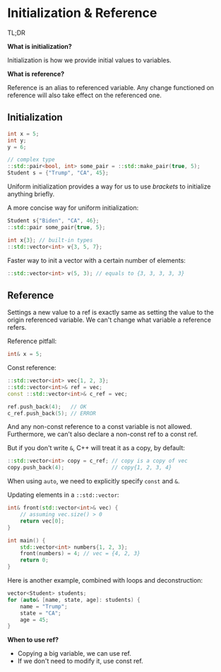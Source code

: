 # Initialization & Reference

TL;DR

**What is initialization?**

Initialization is how we provide initial values to variables.

**What is reference?**

Reference is an alias to referenced variable. Any change functioned on reference will also take effect on the referenced one.

## Initialization 

```cpp
int x = 5;
int y;
y = 6;

// complex type
::std::pair<bool, int> some_pair = ::std::make_pair(true, 5);
Student s = {"Trump", "CA", 45};
```

Uniform initialization provides a way for us to use *brackets* to initialize anything briefly.

A more concise way for uniform initialization:
```cpp
Student s{"Biden", "CA", 46};
::std::pair some_pair{true, 5};

int x{3}; // built-in types
::std::vector<int> v{3, 5, 7};
```

Faster way to init a vector with a certain number of elements:
```cpp
::std::vector<int> v(5, 3); // equals to {3, 3, 3, 3, 3}
```

## Reference

Settings a new value to a ref is exactly same as setting the value to the origin referenced variable. We can't change what variable a reference refers.

Reference pitfall:
```cpp
int& x = 5;
```

Const reference:
```cpp
::std::vector<int> vec{1, 2, 3};
::std::vector<int>& ref = vec;
const ::std::vector<int>& c_ref = vec;

ref.push_back(4);   // OK
c_ref.push_back(5); // ERROR
```
And any non-const reference to a const variable is not allowed. Furthermore, we can't also declare a non-const ref to a const ref.

But if you don't write `&`, C++ will treat it as a copy, by default:
```cpp
::std::vector<int> copy = c_ref; // copy is a copy of vec
copy.push_back(4);               // copy{1, 2, 3, 4}
```

When using `auto`, we need to explicitly specify `const` and `&`.

Updating elements in a `::std::vector`:
```cpp
int& front(std::vector<int>& vec) {
    // assuming vec.size() > 0
    return vec[0];
}

int main() {
    std::vector<int> numbers{1, 2, 3};
    front(numbers) = 4; // vec = {4, 2, 3}
    return 0;
}
```
Here is another example, combined with loops and deconstruction:
```cpp
vector<Student> students;
for (auto& [name, state, age]: students) {
    name = "Trump";
    state = "CA";
    age = 45;
}
```

**When to use ref?**

- Copying a big variable, we can use ref.
- If we don't need to modify it, use const ref.